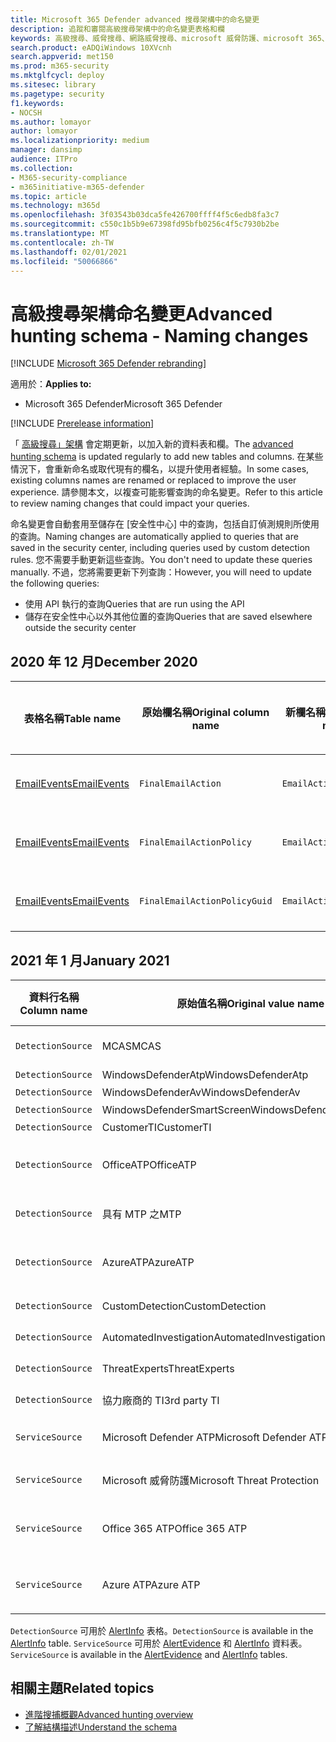 ```yaml
---
title: Microsoft 365 Defender advanced 搜尋架構中的命名變更
description: 追蹤和審閱高級搜尋架構中的命名變更表格和欄
keywords: 高級搜尋、威脅搜尋、網路威脅搜尋、microsoft 威脅防護、microsoft 365、mtp、m365、搜尋、查詢、遙測、架構參考、kusto、表格、資料、命名變更、重新命名、Microsoft 威脅防護
search.product: eADQiWindows 10XVcnh
search.appverid: met150
ms.prod: m365-security
ms.mktglfcycl: deploy
ms.sitesec: library
ms.pagetype: security
f1.keywords:
- NOCSH
ms.author: lomayor
author: lomayor
ms.localizationpriority: medium
manager: dansimp
audience: ITPro
ms.collection:
- M365-security-compliance
- m365initiative-m365-defender
ms.topic: article
ms.technology: m365d
ms.openlocfilehash: 3f03543b03dca5fe426700ffff4f5c6edb8fa3c7
ms.sourcegitcommit: c550c1b5b9e67398fd95bfb0256c4f5c7930b2be
ms.translationtype: MT
ms.contentlocale: zh-TW
ms.lasthandoff: 02/01/2021
ms.locfileid: "50066866"
---
```

# <a name="advanced-hunting-schema---naming-changes"></a><span data-ttu-id="4eea2-104">高級搜尋架構命名變更</span><span class="sxs-lookup"><span data-stu-id="4eea2-104">Advanced hunting schema - Naming changes</span></span>

[!INCLUDE [Microsoft 365 Defender rebranding](../includes/microsoft-defender.md)]


<span data-ttu-id="4eea2-105">適用於：</span><span class="sxs-lookup"><span data-stu-id="4eea2-105">**Applies to:**</span></span>
- <span data-ttu-id="4eea2-106">Microsoft 365 Defender</span><span class="sxs-lookup"><span data-stu-id="4eea2-106">Microsoft 365 Defender</span></span>

[!INCLUDE [Prerelease information](../includes/prerelease.md)]

<span data-ttu-id="4eea2-107">「 [高級搜尋」架構](advanced-hunting-schema-tables.md) 會定期更新，以加入新的資料表和欄。</span><span class="sxs-lookup"><span data-stu-id="4eea2-107">The [advanced hunting schema](advanced-hunting-schema-tables.md) is updated regularly to add new tables and columns.</span></span> <span data-ttu-id="4eea2-108">在某些情況下，會重新命名或取代現有的欄名，以提升使用者經驗。</span><span class="sxs-lookup"><span data-stu-id="4eea2-108">In some cases, existing columns names are renamed or replaced to improve the user experience.</span></span> <span data-ttu-id="4eea2-109">請參閱本文，以複查可能影響查詢的命名變更。</span><span class="sxs-lookup"><span data-stu-id="4eea2-109">Refer to this article to review naming changes that could impact your queries.</span></span>

<span data-ttu-id="4eea2-110">命名變更會自動套用至儲存在 [安全性中心] 中的查詢，包括自訂偵測規則所使用的查詢。</span><span class="sxs-lookup"><span data-stu-id="4eea2-110">Naming changes are automatically applied to queries that are saved in the security center, including queries used by custom detection rules.</span></span> <span data-ttu-id="4eea2-111">您不需要手動更新這些查詢。</span><span class="sxs-lookup"><span data-stu-id="4eea2-111">You don't need to update these queries manually.</span></span> <span data-ttu-id="4eea2-112">不過，您將需要更新下列查詢：</span><span class="sxs-lookup"><span data-stu-id="4eea2-112">However, you will need to update the following queries:</span></span>
- <span data-ttu-id="4eea2-113">使用 API 執行的查詢</span><span class="sxs-lookup"><span data-stu-id="4eea2-113">Queries that are run using the API</span></span>
- <span data-ttu-id="4eea2-114">儲存在安全性中心以外其他位置的查詢</span><span class="sxs-lookup"><span data-stu-id="4eea2-114">Queries that are saved elsewhere outside the security center</span></span>

## <a name="december-2020"></a><span data-ttu-id="4eea2-115">2020 年 12 月</span><span class="sxs-lookup"><span data-stu-id="4eea2-115">December 2020</span></span>

| <span data-ttu-id="4eea2-116">表格名稱</span><span class="sxs-lookup"><span data-stu-id="4eea2-116">Table name</span></span> | <span data-ttu-id="4eea2-117">原始欄名稱</span><span class="sxs-lookup"><span data-stu-id="4eea2-117">Original column name</span></span> | <span data-ttu-id="4eea2-118">新欄名稱</span><span class="sxs-lookup"><span data-stu-id="4eea2-118">New column name</span></span> | <span data-ttu-id="4eea2-119">變更的原因</span><span class="sxs-lookup"><span data-stu-id="4eea2-119">Reason for change</span></span>
|--|--|--|--|
| [<span data-ttu-id="4eea2-120">EmailEvents</span><span class="sxs-lookup"><span data-stu-id="4eea2-120">EmailEvents</span></span>](advanced-hunting-emailevents-table.md) | `FinalEmailAction` | `EmailAction` | <span data-ttu-id="4eea2-121">客戶意見反應</span><span class="sxs-lookup"><span data-stu-id="4eea2-121">Customer feedback</span></span> |
| [<span data-ttu-id="4eea2-122">EmailEvents</span><span class="sxs-lookup"><span data-stu-id="4eea2-122">EmailEvents</span></span>](advanced-hunting-emailevents-table.md) | `FinalEmailActionPolicy` | `EmailActionPolicy` | <span data-ttu-id="4eea2-123">客戶意見反應</span><span class="sxs-lookup"><span data-stu-id="4eea2-123">Customer feedback</span></span> |
| [<span data-ttu-id="4eea2-124">EmailEvents</span><span class="sxs-lookup"><span data-stu-id="4eea2-124">EmailEvents</span></span>](advanced-hunting-emailevents-table.md) | `FinalEmailActionPolicyGuid` | `EmailActionPolicyGuid` | <span data-ttu-id="4eea2-125">客戶意見反應</span><span class="sxs-lookup"><span data-stu-id="4eea2-125">Customer feedback</span></span> |

## <a name="january-2021"></a><span data-ttu-id="4eea2-126">2021 年 1 月</span><span class="sxs-lookup"><span data-stu-id="4eea2-126">January 2021</span></span>

| <span data-ttu-id="4eea2-127">資料行名稱</span><span class="sxs-lookup"><span data-stu-id="4eea2-127">Column name</span></span> | <span data-ttu-id="4eea2-128">原始值名稱</span><span class="sxs-lookup"><span data-stu-id="4eea2-128">Original value name</span></span> | <span data-ttu-id="4eea2-129">新值名稱</span><span class="sxs-lookup"><span data-stu-id="4eea2-129">New value name</span></span> | <span data-ttu-id="4eea2-130">變更的原因</span><span class="sxs-lookup"><span data-stu-id="4eea2-130">Reason for change</span></span>
|--|--|--|--|
| `DetectionSource` | <span data-ttu-id="4eea2-131">MCAS</span><span class="sxs-lookup"><span data-stu-id="4eea2-131">MCAS</span></span> |    <span data-ttu-id="4eea2-132">Microsoft Cloud App Security</span><span class="sxs-lookup"><span data-stu-id="4eea2-132">Microsoft Cloud App Security</span></span> | <span data-ttu-id="4eea2-133">..Org</span><span class="sxs-lookup"><span data-stu-id="4eea2-133">Rebranding</span></span> |
| `DetectionSource` | <span data-ttu-id="4eea2-134">WindowsDefenderAtp</span><span class="sxs-lookup"><span data-stu-id="4eea2-134">WindowsDefenderAtp</span></span>|   <span data-ttu-id="4eea2-135">EDR</span><span class="sxs-lookup"><span data-stu-id="4eea2-135">EDR</span></span>| <span data-ttu-id="4eea2-136">..Org</span><span class="sxs-lookup"><span data-stu-id="4eea2-136">Rebranding</span></span> |
| `DetectionSource` | <span data-ttu-id="4eea2-137">WindowsDefenderAv</span><span class="sxs-lookup"><span data-stu-id="4eea2-137">WindowsDefenderAv</span></span> | <span data-ttu-id="4eea2-138">防毒</span><span class="sxs-lookup"><span data-stu-id="4eea2-138">Antivirus</span></span> | <span data-ttu-id="4eea2-139">..Org</span><span class="sxs-lookup"><span data-stu-id="4eea2-139">Rebranding</span></span> |
| `DetectionSource` | <span data-ttu-id="4eea2-140">WindowsDefenderSmartScreen</span><span class="sxs-lookup"><span data-stu-id="4eea2-140">WindowsDefenderSmartScreen</span></span> |  <span data-ttu-id="4eea2-141">SmartScreen</span><span class="sxs-lookup"><span data-stu-id="4eea2-141">SmartScreen</span></span> | <span data-ttu-id="4eea2-142">..Org</span><span class="sxs-lookup"><span data-stu-id="4eea2-142">Rebranding</span></span> |
| `DetectionSource` | <span data-ttu-id="4eea2-143">CustomerTI</span><span class="sxs-lookup"><span data-stu-id="4eea2-143">CustomerTI</span></span> |  <span data-ttu-id="4eea2-144">自訂 TI</span><span class="sxs-lookup"><span data-stu-id="4eea2-144">Custom TI</span></span> | <span data-ttu-id="4eea2-145">..Org</span><span class="sxs-lookup"><span data-stu-id="4eea2-145">Rebranding</span></span> |
| `DetectionSource` | <span data-ttu-id="4eea2-146">OfficeATP</span><span class="sxs-lookup"><span data-stu-id="4eea2-146">OfficeATP</span></span> | <span data-ttu-id="4eea2-147">適用於 Office 365 的 Microsoft Defender</span><span class="sxs-lookup"><span data-stu-id="4eea2-147">Microsoft Defender for Office 365</span></span> | <span data-ttu-id="4eea2-148">..Org</span><span class="sxs-lookup"><span data-stu-id="4eea2-148">Rebranding</span></span> |
| `DetectionSource` | <span data-ttu-id="4eea2-149">具有 MTP 之</span><span class="sxs-lookup"><span data-stu-id="4eea2-149">MTP</span></span>   | <span data-ttu-id="4eea2-150">Microsoft 365 Defender</span><span class="sxs-lookup"><span data-stu-id="4eea2-150">Microsoft 365 Defender</span></span> | <span data-ttu-id="4eea2-151">..Org</span><span class="sxs-lookup"><span data-stu-id="4eea2-151">Rebranding</span></span> |
| `DetectionSource` | <span data-ttu-id="4eea2-152">AzureATP</span><span class="sxs-lookup"><span data-stu-id="4eea2-152">AzureATP</span></span> |    <span data-ttu-id="4eea2-153">適用於身分識別的 Microsoft Defender</span><span class="sxs-lookup"><span data-stu-id="4eea2-153">Microsoft Defender for Identity</span></span> | <span data-ttu-id="4eea2-154">..Org</span><span class="sxs-lookup"><span data-stu-id="4eea2-154">Rebranding</span></span> |
| `DetectionSource` | <span data-ttu-id="4eea2-155">CustomDetection</span><span class="sxs-lookup"><span data-stu-id="4eea2-155">CustomDetection</span></span>   | <span data-ttu-id="4eea2-156">自訂偵測</span><span class="sxs-lookup"><span data-stu-id="4eea2-156">Custom detection</span></span> | <span data-ttu-id="4eea2-157">..Org</span><span class="sxs-lookup"><span data-stu-id="4eea2-157">Rebranding</span></span> |
| `DetectionSource` | <span data-ttu-id="4eea2-158">AutomatedInvestigation</span><span class="sxs-lookup"><span data-stu-id="4eea2-158">AutomatedInvestigation</span></span> |<span data-ttu-id="4eea2-159">自動調查</span><span class="sxs-lookup"><span data-stu-id="4eea2-159">Automated investigation</span></span> | <span data-ttu-id="4eea2-160">..Org</span><span class="sxs-lookup"><span data-stu-id="4eea2-160">Rebranding</span></span> |
| `DetectionSource` | <span data-ttu-id="4eea2-161">ThreatExperts</span><span class="sxs-lookup"><span data-stu-id="4eea2-161">ThreatExperts</span></span> | <span data-ttu-id="4eea2-162">Microsoft 威脅專家</span><span class="sxs-lookup"><span data-stu-id="4eea2-162">Microsoft Threat Experts</span></span> | <span data-ttu-id="4eea2-163">..Org</span><span class="sxs-lookup"><span data-stu-id="4eea2-163">Rebranding</span></span> |
| `DetectionSource` | <span data-ttu-id="4eea2-164">協力廠商的 TI</span><span class="sxs-lookup"><span data-stu-id="4eea2-164">3rd party TI</span></span> | <span data-ttu-id="4eea2-165">協力廠商感應器</span><span class="sxs-lookup"><span data-stu-id="4eea2-165">3rd Party sensors</span></span> | <span data-ttu-id="4eea2-166">..Org</span><span class="sxs-lookup"><span data-stu-id="4eea2-166">Rebranding</span></span> |
| `ServiceSource` | <span data-ttu-id="4eea2-167">Microsoft Defender ATP</span><span class="sxs-lookup"><span data-stu-id="4eea2-167">Microsoft Defender ATP</span></span>| <span data-ttu-id="4eea2-168">適用於端點的 Microsoft Defender</span><span class="sxs-lookup"><span data-stu-id="4eea2-168">Microsoft Defender for Endpoint</span></span> | <span data-ttu-id="4eea2-169">..Org</span><span class="sxs-lookup"><span data-stu-id="4eea2-169">Rebranding</span></span> |
|`ServiceSource` |<span data-ttu-id="4eea2-170">Microsoft 威脅防護</span><span class="sxs-lookup"><span data-stu-id="4eea2-170">Microsoft Threat Protection</span></span>   | <span data-ttu-id="4eea2-171">Microsoft 365 Defender</span><span class="sxs-lookup"><span data-stu-id="4eea2-171">Microsoft 365 Defender</span></span> | <span data-ttu-id="4eea2-172">..Org</span><span class="sxs-lookup"><span data-stu-id="4eea2-172">Rebranding</span></span> |
| `ServiceSource` | <span data-ttu-id="4eea2-173">Office 365 ATP</span><span class="sxs-lookup"><span data-stu-id="4eea2-173">Office 365 ATP</span></span>  |<span data-ttu-id="4eea2-174">適用於 Office 365 的 Microsoft Defender</span><span class="sxs-lookup"><span data-stu-id="4eea2-174">Microsoft Defender for Office 365</span></span> | <span data-ttu-id="4eea2-175">..Org</span><span class="sxs-lookup"><span data-stu-id="4eea2-175">Rebranding</span></span> |
| `ServiceSource` |<span data-ttu-id="4eea2-176">Azure ATP</span><span class="sxs-lookup"><span data-stu-id="4eea2-176">Azure ATP</span></span>    |<span data-ttu-id="4eea2-177">適用於身分識別的 Microsoft Defender</span><span class="sxs-lookup"><span data-stu-id="4eea2-177">Microsoft Defender for Identity</span></span> | <span data-ttu-id="4eea2-178">..Org</span><span class="sxs-lookup"><span data-stu-id="4eea2-178">Rebranding</span></span> |

<span data-ttu-id="4eea2-179">`DetectionSource` 可用於 [AlertInfo](advanced-hunting-alertinfo-table.md) 表格。</span><span class="sxs-lookup"><span data-stu-id="4eea2-179">`DetectionSource` is available in the [AlertInfo](advanced-hunting-alertinfo-table.md) table.</span></span> <span data-ttu-id="4eea2-180">`ServiceSource` 可用於 [AlertEvidence](advanced-hunting-alertevidence-table.md) 和 [AlertInfo](advanced-hunting-alertinfo-table.md) 資料表。</span><span class="sxs-lookup"><span data-stu-id="4eea2-180">`ServiceSource` is available in the [AlertEvidence](advanced-hunting-alertevidence-table.md) and [AlertInfo](advanced-hunting-alertinfo-table.md) tables.</span></span> 
## <a name="related-topics"></a><span data-ttu-id="4eea2-181">相關主題</span><span class="sxs-lookup"><span data-stu-id="4eea2-181">Related topics</span></span>
- [<span data-ttu-id="4eea2-182">進階搜捕概觀</span><span class="sxs-lookup"><span data-stu-id="4eea2-182">Advanced hunting overview</span></span>](advanced-hunting-overview.md)
- [<span data-ttu-id="4eea2-183">了解結構描述</span><span class="sxs-lookup"><span data-stu-id="4eea2-183">Understand the schema</span></span>](advanced-hunting-schema-tables.md)